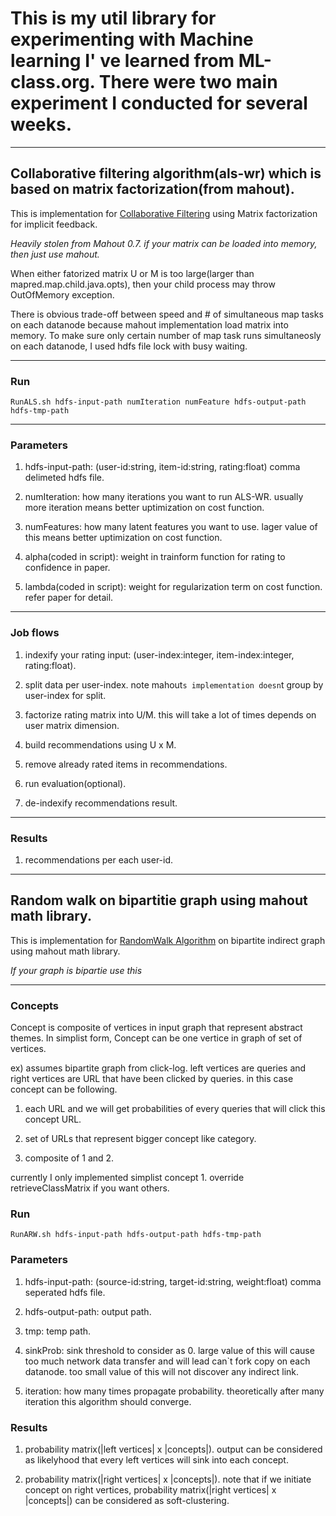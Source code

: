 # This is my util library for experimenting with Machine learning I' ve learned from ML-class.org. There were two main experiment I conducted for several weeks. 


* * *
## Collaborative filtering algorithm(als-wr) which is based on matrix factorization(from mahout).
This is implementation for [Collaborative Filtering](http://research.yahoo.com/pub/2433) using Matrix factorization for implicit feedback. 

*Heavily stolen from Mahout 0.7. if your matrix can be loaded into memory, then just use mahout.*

When either fatorized matrix U or M is too large(larger than mapred.map.child.java.opts), then your child process may throw OutOfMemory exception.

There is obvious trade-off between speed and # of simultaneous map tasks on each datanode because mahout implementation load matrix into memory.
To make sure only certain number of map task runs simultaneosly on each datanode, I used hdfs file lock with busy waiting.

* * *
### Run
	RunALS.sh hdfs-input-path numIteration numFeature hdfs-output-path hdfs-tmp-path 

* * *
### Parameters
1. hdfs-input-path: (user-id:string, item-id:string, rating:float) comma delimeted hdfs file.

2. numIteration: how many iterations you want to run ALS-WR. usually more iteration means better uptimization on cost function.

3. numFeatures: how many latent features you want to use. lager value of this means better uptimization on cost function.

4. alpha(coded in script): weight in trainform function for rating to confidence in paper.

5. lambda(coded in script): weight for regularization term on cost function. refer paper for detail.

* * *
### Job flows
1. indexify your rating input: (user-index:integer, item-index:integer, rating:float).

2. split data per user-index. note mahout`s implementation doesn`t group by user-index for split.

3. factorize rating matrix into U/M. this will take a lot of times depends on user matrix dimension.

4. build recommendations using U x M.

5. remove already rated items in recommendations.

6. run evaluation(optional).

7. de-indexify recommendations result.

* * *
### Results
1. recommendations per each user-id.

* * * 
## Random walk on bipartitie graph using mahout math library.
This is implementation for [RandomWalk Algorithm](http://www2008.org/papers/pdf/p61-fuxmanA.pdf) on bipartite indirect graph using mahout math library.

*If your graph is bipartie use this*

* * *
### Concepts
Concept is composite of vertices in input graph that represent abstract themes.
In simplist form, Concept can be one vertice in graph of set of vertices. 

ex) assumes bipartite graph from click-log. left vertices are queries and right vertices are URL that have been clicked by queries.
in this case concept can be following. 

1. each URL and we will get probabilities of every queries that will click this concept URL.

2. set of URLs that represent bigger concept like category. 

3. composite of 1 and 2.

currently I only implemented simplist concept 1. override retrieveClassMatrix if you want others.

### Run
	RunARW.sh hdfs-input-path hdfs-output-path hdfs-tmp-path

### Parameters
1. hdfs-input-path: (source-id:string, target-id:string, weight:float) comma seperated hdfs file.

2. hdfs-output-path: output path.

3. tmp: temp path.

4. sinkProb: sink threshold to consider as 0. large value of this will cause too much network data transfer and will lead can`t fork copy on each datanode. too small value of this will not discover any indirect link.

5. iteration: how many times propagate probability. theoretically after many iteration this algorithm should converge.

### Results 
1. probability matrix(|left vertices| x |concepts|). output can be considered as likelyhood that every left vertices will sink into each concept.

2. probability matrix(|right vertices| x |concepts|). note that if we initiate concept on right vertices, probability matrix(|right vertices| x |concepts|) can be considered as soft-clustering.

